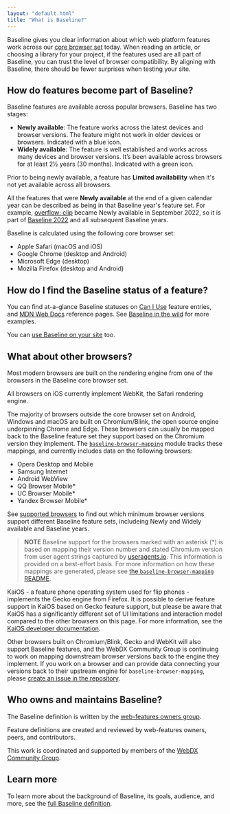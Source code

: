 ```yaml
---
layout: "default.html"
title: "What is Baseline?"
---
```


Baseline gives you clear information about which web platform features work across our [core browser set](#how-do-features-become-part-of-baseline%3F) today. When reading an article, or choosing a library for your project, if the features used are all part of Baseline, you can trust the level of browser compatibility. By aligning with Baseline, there should be fewer surprises when testing your site.

## How do features become part of Baseline?

Baseline features are available across popular browsers. Baseline has two stages:

- **Newly available**: The feature works across the latest devices and browser versions. The feature might not work in older devices or browsers. Indicated with a blue icon.
- **Widely available**: The feature is well established and works across many devices and browser versions. It’s been available across browsers for at least 2½ years (30 months). Indicated with a green icon.

Prior to being newly available, a feature has **Limited availability** when it's not yet available across all browsers.

All the features that were **Newly available** at the end of a given calendar year can be described as being in that Baseline year's feature set. For example, [overflow: clip](https://webstatus.dev/features/overflow-clip) became Newly available in September 2022, so it is part of [Baseline 2022](https://webstatus.dev/?q=baseline_date%3A2000-01-01..2022-12-31) and all subsequent Baseline years.

Baseline is calculated using the following core browser set:

- Apple Safari (macOS and iOS)
- Google Chrome (desktop and Android)
- Microsoft Edge (desktop)
- Mozilla Firefox (desktop and Android)

## How do I find the Baseline status of a feature?

You can find at-a-glance Baseline statuses on [Can I Use](https://caniuse.com/) feature entries, and [MDN Web Docs](https://developer.mozilla.org/) reference pages. See [Baseline in the wild](/baseline-in-the-wild/) for more examples.

You can [use Baseline on your site](/use-baseline/) too.

## What about other browsers?

Most modern browsers are built on the rendering engine from one of the browsers in the Baseline core browser set.

All browsers on iOS currently implement WebKit, the Safari rendering engine.

The majority of browsers outside the core browser set on Android, Windows and macOS are built on Chromium/Blink, the open source engine underpinning Chrome and Edge. These browsers can usually be mapped back to the Baseline feature set they support based on the Chromium version they implement. The [`baseline-browser-mapping`](https://github.com/web-platform-dx/baseline-browser-mapping) module tracks these mappings, and currently includes data on the following browsers:

- Opera Desktop and Mobile
- Samsung Internet
- Android WebView
- QQ Browser Mobile\*
- UC Browser Mobile\*
- Yandex Browser Mobile\*

See [supported browsers](/supported-browsers/?includeDownstream=true) to find out which minimum browser versions support different Baseline feature sets, includeing Newly and Widely available and Baseline years.

> **NOTE**
> Baseline support for the browsers marked with an asterisk (\*) is based on mapping their version number and stated Chromium version from user agent strings captured by [useragents.io](https://useragents.io). This information is provided on a best-effort basis. For more information on how these mappings are generated, please see [the `baseline-browser-mapping` README](https://github.com/web-platform-dx/baseline-browser-mapping/blob/main/README.md#downstream-browsers).

KaiOS - a feature phone operating system used for flip phones - implements the Gecko engine from Firefox. It is possible to derive feature support in KaiOS based on Gecko feature support, but please be aware that KaiOS has a significantly different set of UI limitations and interaction model compared to the other browsers on this page. For more information, see the [KaiOS developer documentation](https://developer.kaiostech.com/docs/sfp-3.0/).

Other browsers built on Chromium/Blink, Gecko and WebKit will also support Baseline features, and the WebDX Community Group is continuing to work on mapping downstream browser versions back to the engine they implement. If you work on a browser and can provide data connecting your versions back to their upstream engine for `baseline-browser-mapping`, please [create an issue in the repository](https://github.com/web-platform-dx/baseline-browser-mapping/issues/new).

## Who owns and maintains Baseline?

The Baseline definition is written by the [web-features owners group](https://github.com/web-platform-dx/web-features/blob/main/GOVERNANCE.md).

Feature definitions are created and reviewed by web-features owners, peers, and contributors.

This work is coordinated and supported by members of the [WebDX Community Group](/webdx-cg/).

## Learn more

To learn more about the background of Baseline, its goals, audience, and more, see the [full Baseline definition](https://github.com/web-platform-dx/web-features/blob/main/docs/baseline.md).
